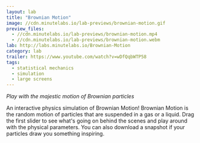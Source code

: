 ```yaml
---
layout: lab
title: "Brownian Motion"
image: //cdn.minutelabs.io/lab-previews/brownian-motion.gif
preview_files:
  - //cdn.minutelabs.io/lab-previews/brownian-motion.mp4
  - //cdn.minutelabs.io/lab-previews/brownian-motion.webm
lab: http://labs.minutelabs.io/Brownian-Motion
category: lab
trailer: https://www.youtube.com/watch?v=wDfQqbWTP58
tags:
  - statistical mechanics
  - simulation
  - large screens
---
```


*Play with the majestic motion of Brownian particles*

An interactive physics simulation of Brownian Motion! Brownian Motion is the random motion of particles that are suspended in a gas or a liquid. Drag the first slider to see what's going on behind the scenes and play around with the physical parameters. You can also download a snapshot if your particles draw you something inspiring.
